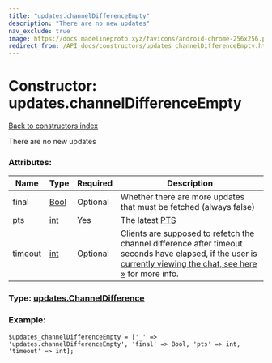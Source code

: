 ```yaml
---
title: "updates.channelDifferenceEmpty"
description: "There are no new updates"
nav_exclude: true
image: https://docs.madelineproto.xyz/favicons/android-chrome-256x256.png
redirect_from: /API_docs/constructors/updates_channelDifferenceEmpty.html
---
```

# Constructor: updates.channelDifferenceEmpty  
[Back to constructors index](/API_docs/constructors/index.html)



There are no new updates

### Attributes:

| Name     |    Type       | Required | Description |
|----------|---------------|----------|-------------|
|final|[Bool](/API_docs/types/Bool.html) | Optional|Whether there are more updates that must be fetched (always false)|
|pts|[int](/API_docs/types/int.html) | Yes|The latest [PTS](https://core.telegram.org/api/updates)|
|timeout|[int](/API_docs/types/int.html) | Optional|Clients are supposed to refetch the channel difference after timeout seconds have elapsed, if the user is [currently viewing the chat, see here »](https://core.telegram.org/api/updates#subscribing-to-updates-of-channels-supergroups) for more info.|



### Type: [updates.ChannelDifference](/API_docs/types/updates.ChannelDifference.html)


### Example:

```
$updates_channelDifferenceEmpty = ['_' => 'updates.channelDifferenceEmpty', 'final' => Bool, 'pts' => int, 'timeout' => int];
```  
